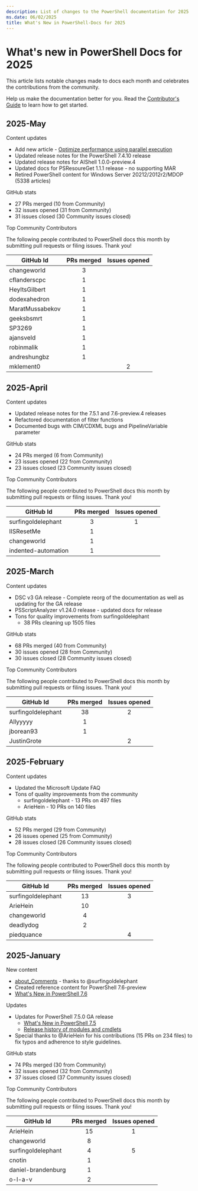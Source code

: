 ```yaml
---
description: List of changes to the PowerShell documentation for 2025
ms.date: 06/02/2025
title: What's New in PowerShell-Docs for 2025
---
```

# What's new in PowerShell Docs for 2025

This article lists notable changes made to docs each month and celebrates the contributions from the
community.

Help us make the documentation better for you. Read the [Contributor's Guide][01] to learn how to
get started.

<!-- Link references -->
[01]: contributing/overview.md

## 2025-May

Content updates

- Add new article - [Optimize performance using parallel execution](../dev-cross-plat/performance/parallel-execution.md)
- Updated release notes for the PowerShell 7.4.10 release
- Updated release notes for AIShell 1.0.0-preview.4
- Updated docs for PSResoureGet 1.1.1 release - no supporting MAR
- Retired PowerShell content for Windows Server 20212/2012r2/MDOP (5338 articles)

GitHub stats

- 27 PRs merged (10 from Community)
- 32 issues opened (31 from Community)
- 31 issues closed (30 Community issues closed)

Top Community Contributors

The following people contributed to PowerShell docs this month by submitting pull requests or
filing issues. Thank you!

|    GitHub Id    | PRs merged | Issues opened |
| --------------- | :--------: | :-----------: |
| changeworld     |     3      |               |
| cflanderscpc    |     1      |               |
| HeyItsGilbert   |     1      |               |
| dodexahedron    |     1      |               |
| MaratMussabekov |     1      |               |
| geeksbsmrt      |     1      |               |
| SP3269          |     1      |               |
| ajansveld       |     1      |               |
| robinmalik      |     1      |               |
| andreshungbz    |     1      |               |
| mklement0       |            |       2       |

## 2025-April

Content updates

- Updated release notes for the 7.5.1 and 7.6-preview.4 releases
- Refactored documentation of filter functions
- Documented bugs with CIM/CDXML bugs and PipelineVariable parameter

GitHub stats

- 24 PRs merged (6 from Community)
- 23 issues opened (22 from Community)
- 23 issues closed (23 Community issues closed)

Top Community Contributors

The following people contributed to PowerShell docs this month by submitting pull requests or
filing issues. Thank you!

|      GitHub Id      | PRs merged | Issues opened |
| ------------------- | :--------: | :-----------: |
| surfingoldelephant  |     3      |       1       |
| IISResetMe          |     1      |               |
| changeworld         |     1      |               |
| indented-automation |     1      |               |

## 2025-March

Content updates

- DSC v3 GA release - Complete reorg of the documentation as well as updating for the GA release
- PSScriptAnalyzer v1.24.0  release - updated docs for release
- Tons for quality improvements from surfingoldelephant
  - 38 PRs cleaning up 1505 files

GitHub stats

- 68 PRs merged (40 from Community)
- 30 issues opened (28 from Community)
- 30 issues closed (28 Community issues closed)

Top Community Contributors

The following people contributed to PowerShell docs this month by submitting pull requests or
filing issues. Thank you!

|     GitHub Id      | PRs merged | Issues opened |
| ------------------ | :--------: | :-----------: |
| surfingoldelephant |     38     |       2       |
| Allyyyyy           |     1      |               |
| jborean93          |     1      |               |
| JustinGrote        |            |       2       |

## 2025-February

Content updates

- Updated the Microsoft Update FAQ
- Tons of quality improvements from the community
  - surfingoldelephant - 13 PRs on 497 files
  - ArieHein - 10 PRs on 140 files

GitHub stats

- 52 PRs merged (29 from Community)
- 26 issues opened (25 from Community)
- 28 issues closed (26 Community issues closed)

Top Community Contributors

The following people contributed to PowerShell docs this month by submitting pull requests or
filing issues. Thank you!

|     GitHub Id      | PRs merged | Issues opened |
| ------------------ | :--------: | :-----------: |
| surfingoldelephant |     13     |       3       |
| ArieHein           |     10     |               |
| changeworld        |     4      |               |
| deadlydog          |     2      |               |
| piedquance         |            |       4       |

## 2025-January

New content

- [about_Comments](/powershell/module/microsoft.powershell.core/about/about_comments) - thanks to
  @surfingoldelephant
- Created reference content for PowerShell 7.6-preview
- [What's New in PowerShell 7.6](/powershell/scripting/whats-new/what-s-new-in-powershell-76)

Updates

- Updates for PowerShell 7.5.0 GA release
  - [What's New in PowerShell 7.5](/powershell/scripting/whats-new/what-s-new-in-powershell-75)
  - [Release history of modules and cmdlets](/powershell/scripting/whats-new/cmdlet-versions)
- Special thanks to @ArieHein for his contributions (15 PRs on 234 files) to fix typos and adherence
  to style guidelines.

GitHub stats

- 74 PRs merged (30 from Community)
- 32 issues opened (32 from Community)
- 37 issues closed (37 Community issues closed)

Top Community Contributors

The following people contributed to PowerShell docs this month by submitting pull requests or
filing issues. Thank you!

|     GitHub Id      | PRs merged | Issues opened |
| ------------------ | :--------: | :-----------: |
| ArieHein           |     15     |       1       |
| changeworld        |     8      |               |
| surfingoldelephant |     4      |       5       |
| cnotin             |     1      |               |
| daniel-brandenburg |     1      |               |
| o-l-a-v            |     2      |               |

